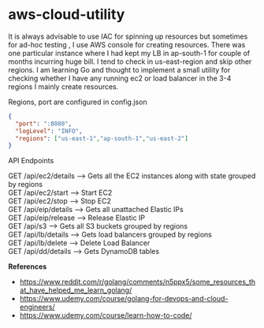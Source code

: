 # aws-cloud-utility

 It is always advisable to use IAC for spinning up resources  but sometimes for ad-hoc testing , I use AWS console for creating resources.  There was one particular instance where I had kept my LB in ap-south-1 for couple of months incurring huge bill. I tend to check in us-east-region and skip other regions. I am learning Go and thought to implement a small utility for checking whether I have any running ec2 or load balancer in the 3-4 regions I mainly create resources. 

 Regions, port are configured in config.json

```json
{
  "port": ":8080",
  "logLevel": "INFO",
  "regions": ["us-east-1","ap-south-1","us-east-2"]
}
```

API Endpoints

GET    /api/ec2/details           --> Gets all the EC2 instances along with state grouped by regions<br/> GET    /api/ec2/start              --> Start EC2<br/> GET    /api/ec2/stop              --> Stop EC2<br/> GET    /api/eip/details           --> Gets all unattached Elastic IPs<br/> GET    /api/eip/release          --> Release Elastic IP<br/> GET    /api/s3                        --> Gets all S3 buckets grouped by regions<br/> GET    /api/lb/details            --> Gets load balancers grouped by regions<br/> GET    /api/lb/delete             --> Delete Load Balancer<br/> GET    /api/dd/details           --> Gets DynamoDB tables

**References**

- https://www.reddit.com/r/golang/comments/n5ppx5/some_resources_that_have_helped_me_learn_golang/
- https://www.udemy.com/course/golang-for-devops-and-cloud-engineers/
- https://www.udemy.com/course/learn-how-to-code/